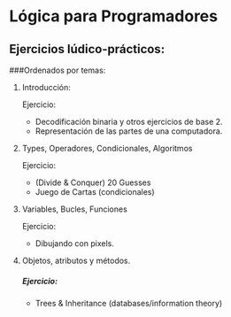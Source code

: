 Lógica para Programadores
=======================


Ejercicios lúdico-prácticos: 
---------------------------

###Ordenados por temas: 

1. Introducción:

    Ejercicio: 
    - Decodificación binaria y otros ejercicios de base 2. 
    - Representación de las partes de una computadora. 

2. Types, Operadores, Condicionales, Algoritmos

    Ejercicio: 
    - (Divide & Conquer) 20 Guesses
    - Juego de Cartas (condicionales)

3. Variables, Bucles, Funciones

    Ejercicio: 
    - Dibujando con pixels.

4. Objetos, atributos y métodos.

    ##### Ejercicio: 
    - Trees & Inheritance (databases/information theory)







